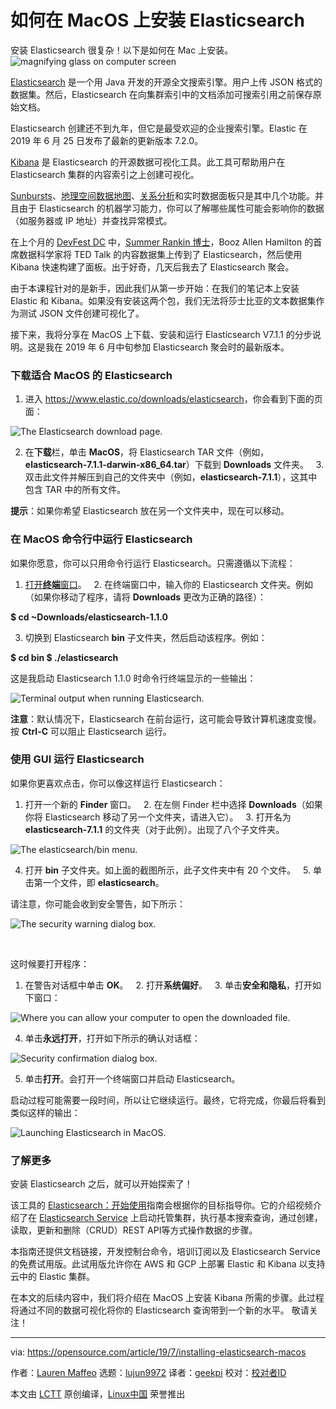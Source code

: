 [#]: collector: (lujun9972)
[#]: translator: (geekpi)
[#]: reviewer: ( )
[#]: publisher: ( )
[#]: url: ( )
[#]: subject: (How to install Elasticsearch on MacOS)
[#]: via: (https://opensource.com/article/19/7/installing-elasticsearch-macos)
[#]: author: (Lauren Maffeo https://opensource.com/users/lmaffeo/users/don-watkins)

如何在 MacOS 上安装 Elasticsearch
======
安装 Elasticsearch 很复杂！以下是如何在 Mac 上安装。
![magnifying glass on computer screen][1]

[Elasticsearch][2] 是一个用 Java 开发的开源全文搜索引擎。用户上传 JSON 格式的数据集。然后，Elasticsearch 在向集群索引中的文档添加可搜索引用之前保存原始文档。

Elasticsearch 创建还不到九年，但它是最受欢迎的企业搜索引擎。Elastic 在 2019 年 6 月 25 日发布了最新的更新版本 7.2.0。

[Kibana][3] 是 Elasticsearch 的开源数据可视化工具。此工具可帮助用户在 Elasticsearch 集群的内容索引之上创建可视化。

[Sunbursts][4]、[地理空间数据地图][5]、[关系分析][6]和实时数据面板只是其中几个功能。并且由于 Elasticsearch 的机器学习能力，你可以了解哪些属性可能会影响你的数据（如服务器或 IP 地址）并查找异常模式。

在上个月的 [DevFest DC][7] 中，[Summer Rankin 博士][8]，Booz Allen Hamilton 的首席数据科学家将 TED Talk 的内容数据集上传到了 Elasticsearch，然后使用 Kibana 快速构建了面板。出于好奇，几天后我去了 Elasticsearch 聚会。

由于本课程针对的是新手，因此我们从第一步开始：在我们的笔记本上安装 Elastic 和 Kibana。如果没有安装这两个包，我们无法将莎士比亚的文本数据集作为测试 JSON 文件创建可视化了。

接下来，我将分享在 MacOS 上下载、安装和运行 Elasticsearch V7.1.1 的分步说明。这是我在 2019 年 6 月中旬参加 Elasticsearch 聚会时的最新版本。

### 下载适合 MacOS 的 Elasticsearch

  1. 进入 <https://www.elastic.co/downloads/elasticsearch>，你会看到下面的页面：



![The Elasticsearch download page.][9]

  2. 在**下载**栏，单击 **MacOS**，将 Elasticsearch TAR 文件（例如，**elasticsearch-7.1.1-darwin-x86_64.tar**）下载到 **Downloads** 文件夹。
  3. 双击此文件并解压到自己的文件夹中（例如，**elasticsearch-7.1.1**），这其中包含 TAR 中的所有文件。




**提示**：如果你希望 Elasticsearch 放在另一个文件夹中，现在可以移动。

### 在 MacOS 命令行中运行 Elasticsearch

如果你愿意，你可以只用命令行运行 Elasticsearch。只需遵循以下流程：

  1. [打开**终端**窗口][10]。
  2. 在终端窗口中，输入你的 Elasticsearch 文件夹。例如（如果你移动了程序，请将 **Downloads** 更改为正确的路径）：


**$ cd ~Downloads/elasticsearch-1.1.0**

  3. 切换到 Elasticsearch **bin** 子文件夹，然后启动该程序。例如：



**$ cd bin $ ./elasticsearch**

这是我启动 Elasticsearch 1.1.0 时命令行终端显示的一些输出：

![Terminal output when running Elasticsearch.][11]

**注意**：默认情况下，Elasticsearch 在前台运行，这可能会导致计算机速度变慢。按 **Ctrl-C** 可以阻止 Elasticsearch 运行。

### 使用 GUI 运行 Elasticsearch

如果你更喜欢点击，你可以像这样运行 Elasticsearch：

  1. 打开一个新的 **Finder** 窗口。
  2. 在左侧 Finder 栏中选择 **Downloads**（如果你将 Elasticsearch 移动了另一个文件夹，请进入它）。
  3. 打开名为 **elasticsearch-7.1.1** 的文件夹（对于此例）。出现了八个子文件夹。



![The elasticsearch/bin menu.][12]

  4. 打开 **bin** 子文件夹。如上面的截图所示，此子文件夹中有 20 个文件。
  5. 单击第一个文件，即 **elasticsearch**。



请注意，你可能会收到安全警告，如下所示：

![The security warning dialog box.][13]

 

这时候要打开程序：

  1. 在警告对话框中单击 **OK**。
  2. 打开**系统偏好**。
  3. 单击**安全和隐私**，打开如下窗口：



![Where you can allow your computer to open the downloaded file.][14]

  4. 单击**永远打开**，打开如下所示的确认对话框：



![Security confirmation dialog box.][15]

  5. 单击**打开**。会打开一个终端窗口并启动 Elasticsearch。



启动过程可能需要一段时间，所以让它继续运行。最终，它将完成，你最后将看到类似这样的输出：

![Launching Elasticsearch in MacOS.][16]

### 了解更多

安装 Elasticsearch 之后，就可以开始探索了！

该工具的 [Elasticsearch：开始使用][17]指南会根据你的目标指导你。它的介绍视频介绍了在 [Elasticsearch Service][18] 上启动托管集群，执行基本搜索查询，通过创建，读取，更新和删除（CRUD）REST API等方式操作数据的步骤。

本指南还提供文档链接，开发控制台命令，培训订阅以及 Elasticsearch Service 的免费试用版。此试用版允许你在 AWS 和 GCP 上部署 Elastic 和 Kibana 以支持云中的 Elastic 集群。

在本文的后续内容中，我们将介绍在 MacOS 上安装 Kibana 所需的步骤。此过程将通过不同的数据可视化将你的 Elasticsearch 查询带到一个新的水平。 敬请关注！

--------------------------------------------------------------------------------

via: https://opensource.com/article/19/7/installing-elasticsearch-macos

作者：[Lauren Maffeo][a]
选题：[lujun9972][b]
译者：[geekpi](https://github.com/geekpi)
校对：[校对者ID](https://github.com/校对者ID)

本文由 [LCTT](https://github.com/LCTT/TranslateProject) 原创编译，[Linux中国](https://linux.cn/) 荣誉推出

[a]: https://opensource.com/users/lmaffeo/users/don-watkins
[b]: https://github.com/lujun9972
[1]: https://opensource.com/sites/default/files/styles/image-full-size/public/lead-images/search_find_code_issue_bug_programming.png?itok=XPrh7fa0 (magnifying glass on computer screen)
[2]: https://www.getapp.com/it-management-software/a/qbox-dot-io-hosted-elasticsearch/
[3]: https://www.elastic.co/products/kibana
[4]: https://en.wikipedia.org/wiki/Pie_chart#Ring
[5]: https://en.wikipedia.org/wiki/Spatial_analysis
[6]: https://en.wikipedia.org/wiki/Correlation_and_dependence
[7]: https://www.devfestdc.org/
[8]: https://www.summerrankin.com/about
[9]: https://opensource.com/sites/default/files/uploads/wwa1f3_600px_0.png (The Elasticsearch download page.)
[10]: https://support.apple.com/en-ca/guide/terminal/welcome/mac
[11]: https://opensource.com/sites/default/files/uploads/io6t1a_600px.png (Terminal output when running Elasticsearch.)
[12]: https://opensource.com/sites/default/files/uploads/o43yku_600px.png (The elasticsearch/bin menu.)
[13]: https://opensource.com/sites/default/files/uploads/elasticsearch_security_warning_500px.jpg (The security warning dialog box.)
[14]: https://opensource.com/sites/default/files/uploads/the_general_tab_of_the_system_preferences_security_and_privacy_window.jpg (Where you can allow your computer to open the downloaded file.)
[15]: https://opensource.com/sites/default/files/uploads/confirmation_dialog_box.jpg (Security confirmation dialog box.)
[16]: https://opensource.com/sites/default/files/uploads/y5dvtu_600px.png (Launching Elasticsearch in MacOS.)
[17]: https://www.elastic.co/webinars/getting-started-elasticsearch?ultron=%5BB%5D-Elastic-US+CA-Exact&blade=adwords-s&Device=c&thor=elasticsearch&gclid=EAIaIQobChMImdbvlqOP4wIVjI-zCh3P_Q9mEAAYASABEgJuAvD_BwE
[18]: https://info.elastic.co/elasticsearch-service-gaw-v10-nav.html?ultron=%5BB%5D-Elastic-US+CA-Exact&blade=adwords-s&Device=c&thor=elasticsearch%20service&gclid=EAIaIQobChMI_MXHt-SZ4wIVJBh9Ch3wsQfPEAAYASAAEgJo9fD_BwE
